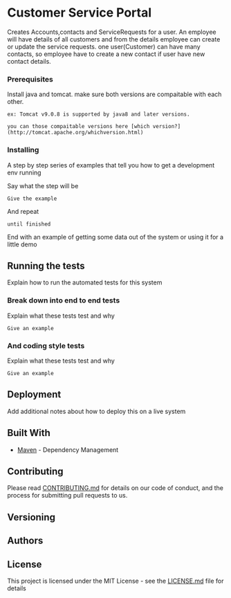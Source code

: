 # Customer Service Portal

Creates Accounts,contacts and ServiceRequests for a user. An employee will have details of all customers and from the details employee can create or update the service requests. one user(Customer) can have many contacts, so employee have to create a new contact if user have new contact details.


### Prerequisites

Install java and tomcat.
make sure both versions are compaitable with each other. 

```
ex: Tomcat v9.0.8 is supported by java8 and later versions.

you can those compaitable versions here [which version?](http://tomcat.apache.org/whichversion.html)
```

### Installing

A step by step series of examples that tell you how to get a development env running

Say what the step will be

```
Give the example
```

And repeat

```
until finished
```

End with an example of getting some data out of the system or using it for a little demo

## Running the tests

Explain how to run the automated tests for this system

### Break down into end to end tests

Explain what these tests test and why

```
Give an example
```

### And coding style tests

Explain what these tests test and why

```
Give an example
```

## Deployment

Add additional notes about how to deploy this on a live system

## Built With

* [Maven](https://maven.apache.org/) - Dependency Management

## Contributing

Please read [CONTRIBUTING.md](https://gist.github.com/PurpleBooth/b24679402957c63ec426) for details on our code of conduct, and the process for submitting pull requests to us.

## Versioning

 

## Authors


## License

This project is licensed under the MIT License - see the [LICENSE.md](LICENSE.md) file for details



